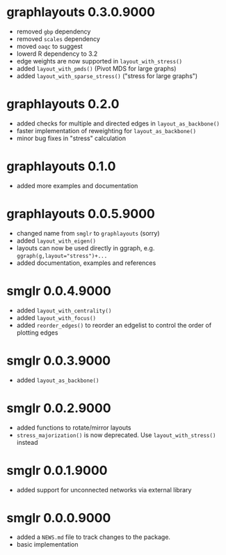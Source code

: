# graphlayouts 0.3.0.9000

* removed `gbp` dependency
* removed `scales` dependency
* moved `oaqc` to suggest
* lowerd R dependency to 3.2
* edge weights are now supported in `layout_with_stress()`
* added `layout_with_pmds()` (Pivot MDS for large graphs)
* added `layout_with_sparse_stress()` ("stress for large graphs")

# graphlayouts 0.2.0

* added checks for multiple and directed edges in `layout_as_backbone()`
* faster implementation of reweighting for `layout_as_backbone()`
* minor bug fixes in "stress" calculation

# graphlayouts 0.1.0

* added more examples and documentation

# graphlayouts 0.0.5.9000

* changed name from `smglr` to `graphlayouts` (sorry)
* added `layout_with_eigen()`
* layouts can now be used directly in ggraph, e.g. `ggraph(g,layout="stress")+...`
* added documentation, examples and references

# smglr 0.0.4.9000

* added `layout_with_centrality()`
* added `layout_with_focus()`
* added `reorder_edges()` to reorder an edgelist to control the order of plotting edges

# smglr 0.0.3.9000

* added `layout_as_backbone()`

# smglr 0.0.2.9000

* added functions to rotate/mirror layouts
* `stress_majorization()` is now deprecated. Use `layout_with_stress()` instead

# smglr 0.0.1.9000

* added support for unconnected networks via external library

# smglr 0.0.0.9000

* added a `NEWS.md` file to track changes to the package.
* basic implementation


